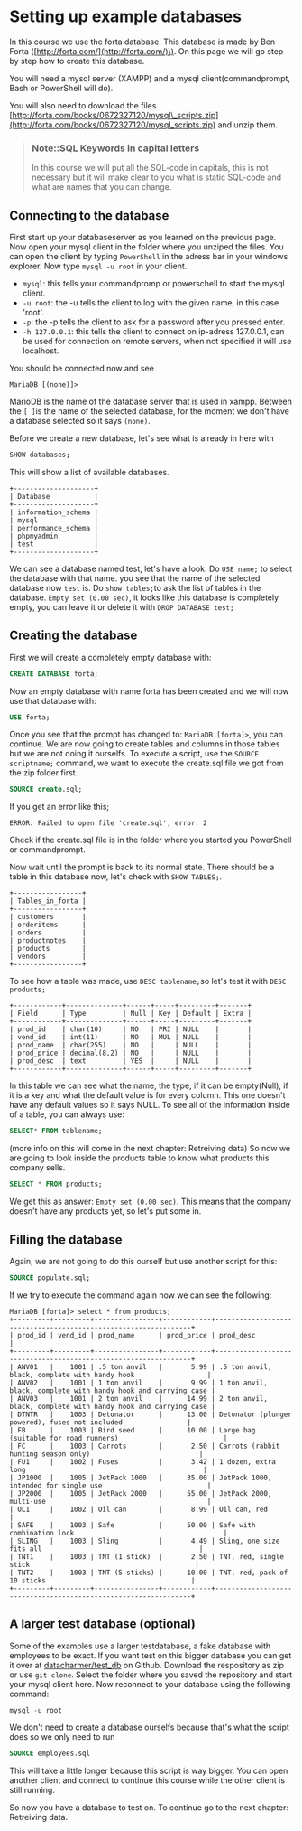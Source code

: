 # Setting up example databases

In this course we use the forta database. This database is made by Ben Forta \([http://forta.com/](http://forta.com/)\). On this page we will go step by step how to create this database.

You will need a mysql server \(XAMPP\) and a mysql client\(commandprompt, Bash or PowerShell will do\).

You will also need to download the files [http://forta.com/books/0672327120/mysql\_scripts.zip](http://forta.com/books/0672327120/mysql_scripts.zip) and unzip them.

> ### Note::SQL Keywords in capital letters
>
> In this course we will put all the SQL-code in capitals, this is not necessary but it will make clear to you what is static SQL-code and what are names that you can change.

## Connecting to the database

First start up your databaseserver as you learned on the previous page. Now open your mysql client in the folder where you unziped the files. You can open the client by typing `PowerShell` in the adress bar in your windows explorer. Now type `mysql -u root` in your client.

* `mysql`: this tells your commandpromp or powerschell to start the mysql client.
* `-u root`: the -u tells the client to log with the given name, in this case 'root'.
* `-p`: the -p tells the client to ask for a password after you pressed enter.
* `-h 127.0.0.1`: this tells the client to connect on ip-adress 127.0.0.1, can be used for connection on remote servers, when not specified it will use localhost.

You should be connected now and see

```text
MariaDB [(none)]>
```

MarioDB is the name of the database server that is used in xampp. Between the `[ ]`is the name of the selected database, for the moment we don't have a database selected so it says `(none)`.

Before we create a new database, let's see what is already in here with

```sql
SHOW databases;
```

This will show a list of available databases.

```text
+--------------------+
| Database           |
+--------------------+
| information_schema |
| mysql              |
| performance_schema |
| phpmyadmin         |
| test               |
+--------------------+
```

We can see a database named test, let's have a look. Do `USE name;` to select the database with that name. you see that the name of the selected database now `test` is. Do `show tables;`to ask the list of tables in the database. `Empty set (0.00 sec)`, it looks like this database is completely empty, you can leave it or delete it with `DROP DATABASE test;`

## Creating the database

First we will create a completely empty database with:

```sql
CREATE DATABASE forta;
```

Now an empty database with name forta has been created and we will now use that database with:

```sql
USE forta;
```

Once you see that the prompt has changed to: `MariaDB [forta]>`, you can continue. We are now going to create tables and columns in those tables but we are not doing it ourselfs. To execute a script, use the `SOURCE scriptname;` command, we want to execute the create.sql file we got from the zip folder first.

```sql
SOURCE create.sql;
```

If you get an error like this;

```text
ERROR: Failed to open file 'create.sql', error: 2
```

Check if the create.sql file is in the folder where you started you PowerShell or commandprompt.

Now wait until the prompt is back to its normal state. There should be a table in this database now, let's check with `SHOW TABLES;`.

```text
+-----------------+
| Tables_in_forta |
+-----------------+
| customers       |
| orderitems      |
| orders          |
| productnotes    |
| products        |
| vendors         |
+-----------------+
```

To see how a table was made, use `DESC tablename;`so let's test it with `DESC products;`

```text
+------------+--------------+------+-----+---------+-------+
| Field      | Type         | Null | Key | Default | Extra |
+------------+--------------+------+-----+---------+-------+
| prod_id    | char(10)     | NO   | PRI | NULL    |       |
| vend_id    | int(11)      | NO   | MUL | NULL    |       |
| prod_name  | char(255)    | NO   |     | NULL    |       |
| prod_price | decimal(8,2) | NO   |     | NULL    |       |
| prod_desc  | text         | YES  |     | NULL    |       |
+------------+--------------+------+-----+---------+-------+
```

In this table we can see what the name, the type, if it can be empty\(Null\), if it is a key and what the default value is for every column. This one doesn't have any default values so it says NULL. To see all of the information inside of a table, you can always use:

```sql
SELECT* FROM tablename;
```

\(more info on this will come in the next chapter: Retreiving data\) So now we are going to look inside the products table to know what products this company sells.

```sql
SELECT * FROM products;
```

We get this as answer: `Empty set (0.00 sec)`. This means that the company doesn't have any products yet, so let's put some in.

## Filling the database

Again, we are not going to do this ourself but use another script for this:

```sql
SOURCE populate.sql;
```

If we try to execute the command again now we can see the following:

```text
MariaDB [forta]> select * from products;
+---------+---------+----------------+------------+----------------------------------------------------------------+
| prod_id | vend_id | prod_name      | prod_price | prod_desc                                                      |
+---------+---------+----------------+------------+----------------------------------------------------------------+
| ANV01   |    1001 | .5 ton anvil   |       5.99 | .5 ton anvil, black, complete with handy hook                  |
| ANV02   |    1001 | 1 ton anvil    |       9.99 | 1 ton anvil, black, complete with handy hook and carrying case |
| ANV03   |    1001 | 2 ton anvil    |      14.99 | 2 ton anvil, black, complete with handy hook and carrying case |
| DTNTR   |    1003 | Detonator      |      13.00 | Detonator (plunger powered), fuses not included                |
| FB      |    1003 | Bird seed      |      10.00 | Large bag (suitable for road runners)                          |
| FC      |    1003 | Carrots        |       2.50 | Carrots (rabbit hunting season only)                           |
| FU1     |    1002 | Fuses          |       3.42 | 1 dozen, extra long                                            |
| JP1000  |    1005 | JetPack 1000   |      35.00 | JetPack 1000, intended for single use                          |
| JP2000  |    1005 | JetPack 2000   |      55.00 | JetPack 2000, multi-use                                        |
| OL1     |    1002 | Oil can        |       8.99 | Oil can, red                                                   |
| SAFE    |    1003 | Safe           |      50.00 | Safe with combination lock                                     |
| SLING   |    1003 | Sling          |       4.49 | Sling, one size fits all                                       |
| TNT1    |    1003 | TNT (1 stick)  |       2.50 | TNT, red, single stick                                         |
| TNT2    |    1003 | TNT (5 sticks) |      10.00 | TNT, red, pack of 10 sticks                                    |
+---------+---------+----------------+------------+----------------------------------------------------------------+
```

## A larger test database \(optional\)

Some of the examples use a larger testdatabase, a fake database with employees to be exact. If you want test on this bigger database you can get it over at [datacharmer/test\_db](https://github.com/datacharmer/test_db) on Github. Download the respository as zip or use `git clone`. Select the folder where you saved the repository and start your mysql client here. Now reconnect to your database using the following command:

```sql
mysql -u root
```

We don't need to create a database ourselfs because that's what the script does so we only need to run

```sql
SOURCE employees.sql
```

This will take a little longer because this script is way bigger. You can open another client and connect to continue this course while the other client is still running.

So now you have a database to test on. To continue go to the next chapter: Retreiving data.

